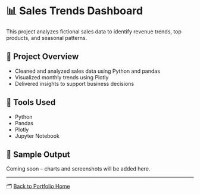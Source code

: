 # 📊 Sales Trends Dashboard

This project analyzes fictional sales data to identify revenue trends, top products, and seasonal patterns.

## 📁 Project Overview

- Cleaned and analyzed sales data using Python and pandas  
- Visualized monthly trends using Plotly  
- Delivered insights to support business decisions

## 🧰 Tools Used

- Python  
- Pandas  
- Plotly  
- Jupyter Notebook

## 📸 Sample Output

Coming soon – charts and screenshots will be added here.

---

🗂️ [Back to Portfolio Home](../README.md)

